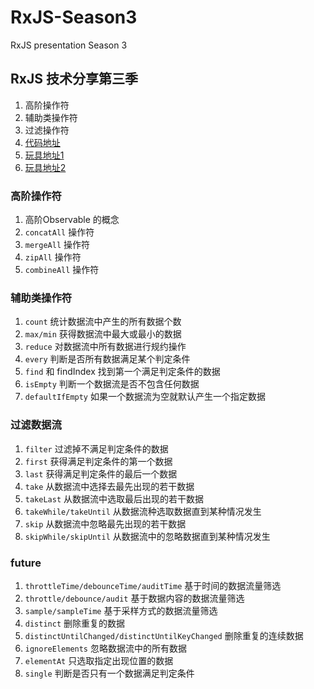 # RxJS-Season3

RxJS presentation Season 3

## RxJS 技术分享第三季

1. 高阶操作符
2. 辅助类操作符
3. 过滤操作符
4. [代码地址](https://stackblitz.com/edit/rxjs-season3?file=index.ts)
5. [玩具地址1](https://stackblitz.com/edit/rxjs-reactive-scroll?file=index.ts)
6. [玩具地址2](https://stackblitz.com/edit/rxjs-fake-search-engine?file=index.ts)

### 高阶操作符

1. 高阶Observable 的概念
2. `concatAll` 操作符
3. `mergeAll` 操作符
4. `zipAll` 操作符
5. `combineAll` 操作符

### 辅助类操作符

1. `count` 统计数据流中产生的所有数据个数
2. `max/min` 获得数据流中最大或最小的数据
3. `reduce` 对数据流中所有数据进行规约操作
4. `every` 判断是否所有数据满足某个判定条件
5. `find` 和 findIndex 找到第一个满足判定条件的数据
6. `isEmpty` 判断一个数据流是否不包含任何数据
7. `defaultIfEmpty` 如果一个数据流为空就默认产生一个指定数据

### 过滤数据流

1. `filter` 过滤掉不满足判定条件的数据
2. `first` 获得满足判定条件的第一个数据
3. `last` 获得满足判定条件的最后一个数据
4. `take` 从数据流中选择去最先出现的若干数据
5. `takeLast` 从数据流中选取最后出现的若干数据
6. `takeWhile/takeUntil` 从数据流种选取数据直到某种情况发生
7. `skip` 从数据流中忽略最先出现的若干数据
8. `skipWhile/skipUntil` 从数据流中的忽略数据直到某种情况发生

### future

1. `throttleTime/debounceTime/auditTime` 基于时间的数据流量筛选
2. `throttle/debounce/audit` 基于数据内容的数据流量筛选
3. `sample/sampleTime` 基于采样方式的数据流量筛选
4. `distinct` 删除重复的数据
5. `distinctUntilChanged/distinctUntilKeyChanged` 删除重复的连续数据
6. `ignoreElements` 忽略数据流中的所有数据
7. `elementAt` 只选取指定出现位置的数据
8. `single` 判断是否只有一个数据满足判定条件

